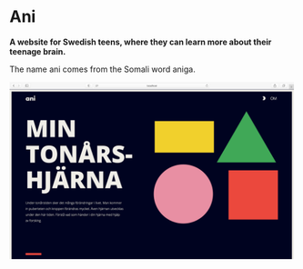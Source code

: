 # Ani

**A website for Swedish teens, where they can learn more about their teenage brain.**

The name ani comes from the Somali word aniga.

<img alt= "screenshot" src="ani.png" width="500" >
